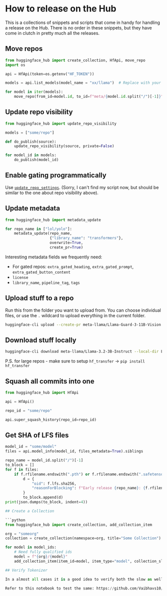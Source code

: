 # How to release on the Hub

This is a collections of snippets and scripts that come in handy for handling a release on the Hub. There is no order in these snippets, but they have come in clutch in pretty much all the releases.

## Move repos

```python
from huggingface_hub import create_collection, HfApi, move_repo
import os

api = HfApi(token=os.getenv("HF_TOKEN"))

models = api.list_models(model_name = "xx/llama")  # Replace with your query

for model in iter(models):
    move_repo(from_id=model.id, to_id=f"meta/{model.id.split("/")[-1]}") # Replace with the destination org
```

## Update repo visibility

```python
from huggingface_hub import update_repo_visibility

models = ["some/repo"]

def do_publish(source):
    update_repo_visibility(source, private=False)

for model_id in models:
    do_publish(model_id)
```

## Enable gating programmatically

Use [`update_repo_settings`](https://huggingface.co/docs/huggingface_hub/en/package_reference/hf_api#huggingface_hub.HfApi.update_repo_settings). (Sorry, I can't find my script now, but should be similar to the one about repo visibility above).

## Update metadata

```python
from huggingface_hub import metadata_update

for repo_name in ["lol/yolo"]:
    metadata_update(repo_name, 
                    {"library_name": "transformers"}, 
                    overwrite=True,
                    create_pr=True)
```

Interesting metadata fields we frequently need:
- For gated repos: `extra_gated_heading`, `extra_gated_prompt`, `extra_gated_button_content`
- `license`
- `library_name`, `pipeline_tag`, `tags`

## Upload stuff to a repo

Run this from the folder you want to upload from. You can choose individual files, or use the `.` wildcard to upload everything in the current folder.

```bash
huggingface-cli upload --create-pr meta-llama/Llama-Guard-3-11B-Vision .
```

## Download stuff locally

```bash
huggingface-cli download meta-llama/Llama-3.2-3B-Instruct --local-dir Llama-3.2-3B-Instruct --local-dir-use-symlinks False
```

P.S. for large repos - make sure to setup `hf_transfer` -> `pip install hf_transfer`

## Squash all commits into one

```python
from huggingface_hub import HfApi

api = HfApi()

repo_id = "some/repo"

api.super_squash_history(repo_id=repo_id)
```

## Get SHA of LFS files

```python
model_id = "some/model"
files = api.model_info(model_id, files_metadata=True).siblings

repo_name = model_id.split("/")[-1]
to_block = []
for f in files:
    if f.rfilename.endswith(".pth") or f.rfilename.endswith(".safetensors"):
        d = {
            "oid": f.lfs.sha256,
            "reasonForBlocking": f"Early release {repo_name}: {f.rfilename}"
        }
        to_block.append(d)
print(json.dumps(to_block, indent=4))

## Create a Collection

```python
from huggingface_hub import create_collection, add_collection_item

org = "someorg"
collection = create_collection(namespace=org, title="Some Collection")

for model in model_ids:
    # Need fully qualified ids
    model = f"{org}/{model}"
    add_collection_item(item_id=model, item_type="model", collection_slug=collection.slug)    

## Verify Tokenizer

In a almost all cases it is a good idea to verify both the slow as well as fast tokenizer after a model has been converted via official scripts.

Refer to this notebook to test the same: https://github.com/Vaibhavs10/scratchpad/blob/main/tokenizer_check_minimal_example.ipynb
